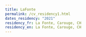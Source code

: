 ```yaml
---
title: LaFonte
permalink: /cv_residency1.html
dates_residency: "2021"
residency_fr: La Fonte, Carouge, CH
residency_en: La Fonte, Carouge, CH
---
```

